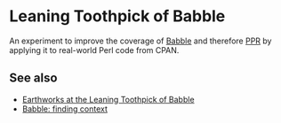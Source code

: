 # Leaning Toothpick of Babble

An experiment to improve the coverage of [Babble](https://p3rl.org/Babble) and
therefore [PPR](https://p3rl.org/PPR) by applying it to real-world Perl code
from CPAN.

## See also

- [Earthworks at the Leaning Toothpick of Babble](https://enetdown.org/hacktivity/posts/2022/09/04/earthworks-at-the-leaning-toothpick-of-babble/)
- [Babble: finding context](https://enetdown.org/hacktivity/posts/2022/11/22/babble-finding-context/)
